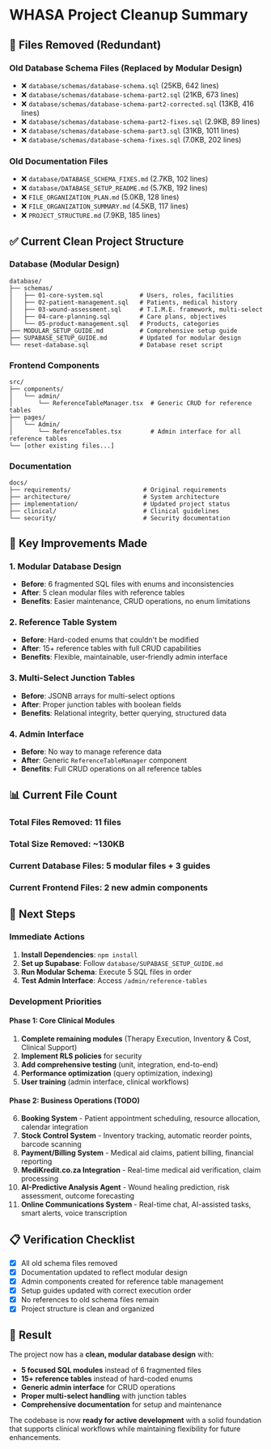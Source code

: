 # WHASA Project Cleanup Summary

## 🧹 **Files Removed (Redundant)**

### **Old Database Schema Files (Replaced by Modular Design)**
- ❌ `database/schemas/database-schema.sql` (25KB, 642 lines)
- ❌ `database/schemas/database-schema-part2.sql` (21KB, 673 lines)
- ❌ `database/schemas/database-schema-part2-corrected.sql` (13KB, 416 lines)
- ❌ `database/schemas/database-schema-part2-fixes.sql` (2.9KB, 89 lines)
- ❌ `database/schemas/database-schema-part3.sql` (31KB, 1011 lines)
- ❌ `database/schemas/database-schema-fixes.sql` (7.0KB, 202 lines)

### **Old Documentation Files**
- ❌ `database/DATABASE_SCHEMA_FIXES.md` (2.7KB, 102 lines)
- ❌ `database/DATABASE_SETUP_README.md` (5.7KB, 192 lines)
- ❌ `FILE_ORGANIZATION_PLAN.md` (5.0KB, 128 lines)
- ❌ `FILE_ORGANIZATION_SUMMARY.md` (4.5KB, 117 lines)
- ❌ `PROJECT_STRUCTURE.md` (7.9KB, 185 lines)

## ✅ **Current Clean Project Structure**

### **Database (Modular Design)**
```
database/
├── schemas/
│   ├── 01-core-system.sql          # Users, roles, facilities
│   ├── 02-patient-management.sql   # Patients, medical history
│   ├── 03-wound-assessment.sql     # T.I.M.E. framework, multi-select
│   ├── 04-care-planning.sql        # Care plans, objectives
│   └── 05-product-management.sql   # Products, categories
├── MODULAR_SETUP_GUIDE.md          # Comprehensive setup guide
├── SUPABASE_SETUP_GUIDE.md         # Updated for modular design
└── reset-database.sql              # Database reset script
```

### **Frontend Components**
```
src/
├── components/
│   └── admin/
│       └── ReferenceTableManager.tsx  # Generic CRUD for reference tables
├── pages/
│   └── Admin/
│       └── ReferenceTables.tsx        # Admin interface for all reference tables
└── [other existing files...]
```

### **Documentation**
```
docs/
├── requirements/                    # Original requirements
├── architecture/                    # System architecture
├── implementation/                  # Updated project status
├── clinical/                        # Clinical guidelines
└── security/                        # Security documentation
```

## 🎯 **Key Improvements Made**

### **1. Modular Database Design**
- **Before**: 6 fragmented SQL files with enums and inconsistencies
- **After**: 5 clean modular files with reference tables
- **Benefits**: Easier maintenance, CRUD operations, no enum limitations

### **2. Reference Table System**
- **Before**: Hard-coded enums that couldn't be modified
- **After**: 15+ reference tables with full CRUD capabilities
- **Benefits**: Flexible, maintainable, user-friendly admin interface

### **3. Multi-Select Junction Tables**
- **Before**: JSONB arrays for multi-select options
- **After**: Proper junction tables with boolean fields
- **Benefits**: Relational integrity, better querying, structured data

### **4. Admin Interface**
- **Before**: No way to manage reference data
- **After**: Generic `ReferenceTableManager` component
- **Benefits**: Full CRUD operations on all reference tables

## 📊 **Current File Count**

### **Total Files Removed**: 11 files
### **Total Size Removed**: ~130KB
### **Current Database Files**: 5 modular files + 3 guides
### **Current Frontend Files**: 2 new admin components

## 🚀 **Next Steps**

### **Immediate Actions**
1. **Install Dependencies**: `npm install`
2. **Set up Supabase**: Follow `database/SUPABASE_SETUP_GUIDE.md`
3. **Run Modular Schema**: Execute 5 SQL files in order
4. **Test Admin Interface**: Access `/admin/reference-tables`

### **Development Priorities**

#### **Phase 1: Core Clinical Modules**
1. **Complete remaining modules** (Therapy Execution, Inventory & Cost, Clinical Support)
2. **Implement RLS policies** for security
3. **Add comprehensive testing** (unit, integration, end-to-end)
4. **Performance optimization** (query optimization, indexing)
5. **User training** (admin interface, clinical workflows)

#### **Phase 2: Business Operations (TODO)**
6. **Booking System** - Patient appointment scheduling, resource allocation, calendar integration
7. **Stock Control System** - Inventory tracking, automatic reorder points, barcode scanning
8. **Payment/Billing System** - Medical aid claims, patient billing, financial reporting
9. **MediKredit.co.za Integration** - Real-time medical aid verification, claim processing
10. **AI-Predictive Analysis Agent** - Wound healing prediction, risk assessment, outcome forecasting
11. **Online Communications System** - Real-time chat, AI-assisted tasks, smart alerts, voice transcription

## 📋 **Verification Checklist**

- [x] All old schema files removed
- [x] Documentation updated to reflect modular design
- [x] Admin components created for reference table management
- [x] Setup guides updated with correct execution order
- [x] No references to old schema files remain
- [x] Project structure is clean and organized

## 🎉 **Result**

The project now has a **clean, modular database design** with:
- **5 focused SQL modules** instead of 6 fragmented files
- **15+ reference tables** instead of hard-coded enums
- **Generic admin interface** for CRUD operations
- **Proper multi-select handling** with junction tables
- **Comprehensive documentation** for setup and maintenance

The codebase is now **ready for active development** with a solid foundation that supports clinical workflows while maintaining flexibility for future enhancements. 